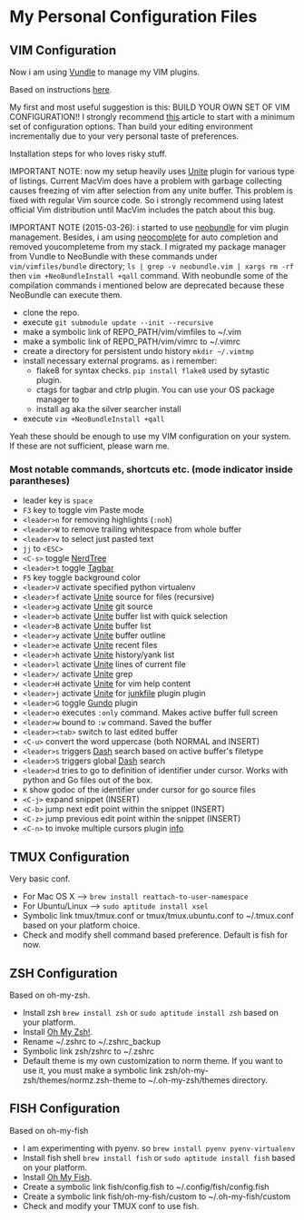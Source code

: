# My Personal Configuration Files

## VIM Configuration

Now i am using [Vundle](https://github.com/gmarik/Vundle.vim) to manage my VIM plugins.

Based on instructions [here](http://haridas.in/vim-as-your-ide.html).

My first and most useful suggestion is this: BUILD YOUR OWN SET OF VIM
CONFIGURATION!! I strongly recommend [this](http://mislav.uniqpath.com/2011/12/vim-revisited/) article to start with a minimum
set of configuration options. Than build your editing environment incrementally
due to your very personal taste of preferences.

Installation steps for who loves risky stuff.

IMPORTANT NOTE: now my setup heavily uses [Unite](https://github.com/Shougo/unite.vim) plugin for various type of
listings. Current MacVim does have a problem with garbage collecting causes
freezing of vim after selection from any unite buffer. This problem is fixed
with regular Vim source code. So i strongly recommend using latest official Vim
distribution until MacVim includes the patch about this bug.

IMPORTANT NOTE (2015-03-26): i started to use [neobundle](https://github.com/Shougo/neobundle.vim) for vim plugin
management. Besides, i am using [neocomplete](https://github.com/Shougo/neocomplete.vim) for auto completion and removed
youcompleteme from my stack. I migrated my package manager from Vundle to
NeoBundle with these commands under `vim/vimfiles/bundle` directory; `ls | grep
-v neobundle.vim | xargs rm -rf` then `vim +NeoBundleInstall +qall` command.
With neobundle some of the compilation commands i mentioned below are
deprecated because these NeoBundle can execute them.

- clone the repo.
- execute `git submodule update --init --recursive`
- make a symbolic link of REPO_PATH/vim/vimfiles to ~/.vim
- make a symbolic link of REPO_PATH/vim/vimrc to ~/.vimrc
- create a directory for persistent undo history `mkdir ~/.vimtmp`
- install necessary external programs. as i remember:
    - flake8 for syntax checks. `pip install flake8` used by sytastic plugin.
    - ctags for tagbar and ctrlp plugin. You can use your OS package manager to
    - install ag aka the silver searcher
install
- execute `vim +NeoBundleInstall +qall`

Yeah these should be enough to use my VIM configuration on your system. If
these are not sufficient, please warn me.

### Most notable commands, shortcuts etc. (mode indicator inside parantheses)

- leader key is `space`
- `F3` key to toggle vim Paste mode
- `<leader>n` for removing highlights (`:noh`)
- `<leader>W` to remove trailing whitespace from whole buffer
- `<leader>v` to select just pasted text
- `jj` to `<ESC>`
- `<C-s>` toggle [NerdTree](https://github.com/scrooloose/nerdtree)
- `<leader>t` toggle [Tagbar](https://github.com/majutsushi/tagbar)
- `F5` key toggle background color
- `<leader>V` activate specified python virtualenv
- `<leader>f` activate [Unite](https://github.com/Shougo/unite.vim) source
  for files (recursive)
- `<leader>g` activate [Unite](https://github.com/Shougo/unite.vim) git source
- `<leader>b` activate [Unite](http://kien.github.io/ctrlp.vim/) buffer list
  with quick selection
- `<leader>B` activate [Unite](https://github.com/Shougo/unite.vim) buffer list
- `<leader>y` activate [Unite](https://github.com/Shougo/unite.vim) buffer outline
- `<leader>e` activate [Unite](https://github.com/Shougo/unite.vim) recent files
- `<leader>h` activate [Unite](https://github.com/Shougo/unite.vim) history/yank
  list
- `<leader>l` activate [Unite](https://github.com/Shougo/unite.vim) lines of
  current file
- `<leader>/` activate [Unite](https://github.com/Shougo/unite.vim) grep
- `<leader>H` activate [Unite](https://github.com/Shougo/unite.vim) for vim help
  content
- `<leader>j` activate [Unite](https://github.com/Shougo/unite.vim) for [junkfile](https://github.com/Shougo/junkfile.vim) plugin
  plugin
- `<leader>G` toggle [Gundo](https://github.com/sjl/gundo.vim) plugin
- `<leader>o` executes `:only` command. Makes active buffer full screen
- `<leader>w` bound to `:w` command. Saved the buffer
- `<leader><tab>` switch to last edited buffer
- `<C-u>` convert the word uppercase (both NORMAL and INSERT)
- `<leader>s` triggers [Dash](http://kapeli.com/dash) search based on active buffer's filetype
- `<leader>S` triggers global [Dash](http://kapeli.com/dash) search
- `<leader>d` tries to go to definition of identifier under cursor. Works with
  python and Go files out of the box.
- `K` show godoc of the identifier under cursor for go source files
- `<C-j>` expand snippet (INSERT)
- `<C-b>` jump next edit point within the snippet (INSERT)
- `<C-z>` jump previous edit point within the snippet (INSERT)
- `<C-n>` to invoke multiple cursors plugin [info](https://github.com/terryma/vim-multiple-cursors)

## TMUX Configuration

Very basic conf.
- For Mac OS X --> `brew install reattach-to-user-namespace`
- For Ubuntu/Linux --> `sudo aptitude install xsel`
- Symbolic link tmux/tmux.conf or tmux/tmux.ubuntu.conf to ~/.tmux.conf based on your
  platform choice.
- Check and modify shell command based preference. Default is fish for now.

## ZSH Configuration

Based on oh-my-zsh.
- Install zsh `brew install zsh` or `sudo aptitude install zsh` based on your platform.
- Install [Oh My Zsh!](https://github.com/robbyrussell/oh-my-zsh).
- Rename ~/.zshrc to ~/.zshrc_backup
- Symbolic link zsh/zshrc to ~/.zshrc
- Default theme is my own customization to norm theme. If you want to use it,
  you must make a symbolic link zsh/oh-my-zsh/themes/normz.zsh-theme to
  ~/.oh-my-zsh/themes directory.

## FISH Configuration

Based on oh-my-fish
- I am experimenting with pyenv. so `brew install pyenv pyenv-virtualenv`
- Install fish shell `brew install fish` or `sudo aptitude install fish` based
  on your platform.
- Install [Oh My Fish](https://github.com/bpinto/oh-my-fish).
- Create a symbolic link fish/config.fish to ~/.config/fish/config.fish
- Create a symbolic link fish/oh-my-fish/custom to ~/.oh-my-fish/custom
- Check and modify your TMUX conf to use fish.
